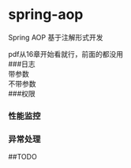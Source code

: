 # spring-aop
Spring AOP 基于注解形式开发    

pdf从16章开始看就行，前面的都没用    
###日志    
带参数  
不带参数    
###权限    

### 性能监控    
### 异常处理    
##TODO    

